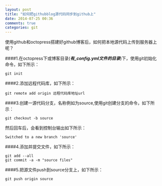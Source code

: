 ```yaml
---
layout: post
title: "如何把githubblog源代码同步到github上"
date: 2014-07-25 00:36
comments: true
categories: git
---
```


使用github和octopress搭建好github博客后，如何把本地源代码上传到服务器上呢？

<!--more-->

####1.在octopress下或博客目录(***有_config.yml文件的目录***)下，使用git初始化命令，如下所示：

```
git init
```

####2.添加远程代码库，如下所示：

```
git remote add origin 远程代码库地址url
```
####3.创建一源代码分支，名称例如为source,使用git创建分支的命令，如下所示：

```
git checkout -b source
```
然后回车后，会看到控制台输出如下所示：

```
Switched to a new branch 'source'
```

####4.添加并提交文件，如下所示：

```
git add --all
git commit -a -m "source files"
```

####5.把源文件push到source分支上，如下所示：

```
git push origin source
```